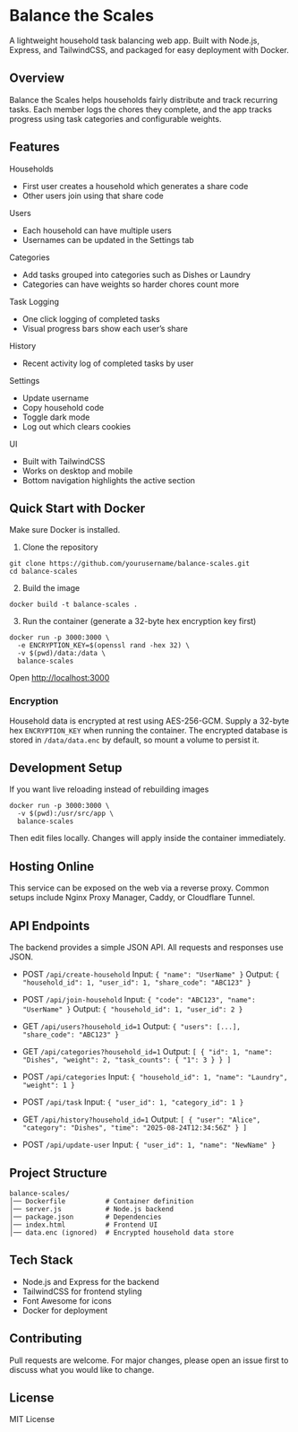 # Balance the Scales

A lightweight household task balancing web app.
Built with Node.js, Express, and TailwindCSS, and packaged for easy deployment with Docker.

## Overview

Balance the Scales helps households fairly distribute and track recurring tasks.
Each member logs the chores they complete, and the app tracks progress using task categories and configurable weights.

## Features

Households

* First user creates a household which generates a share code
* Other users join using that share code

Users

* Each household can have multiple users
* Usernames can be updated in the Settings tab

Categories

* Add tasks grouped into categories such as Dishes or Laundry
* Categories can have weights so harder chores count more

Task Logging

* One click logging of completed tasks
* Visual progress bars show each user’s share

History

* Recent activity log of completed tasks by user

Settings

* Update username
* Copy household code
* Toggle dark mode
* Log out which clears cookies

UI

* Built with TailwindCSS
* Works on desktop and mobile
* Bottom navigation highlights the active section

## Quick Start with Docker

Make sure Docker is installed.

1. Clone the repository

```
git clone https://github.com/yourusername/balance-scales.git
cd balance-scales
```

2. Build the image

```
docker build -t balance-scales .
```

3. Run the container (generate a 32-byte hex encryption key first)

```
docker run -p 3000:3000 \
  -e ENCRYPTION_KEY=$(openssl rand -hex 32) \
  -v $(pwd)/data:/data \
  balance-scales
```

Open [http://localhost:3000](http://localhost:3000)

### Encryption

Household data is encrypted at rest using AES-256-GCM. Supply a 32-byte hex
`ENCRYPTION_KEY` when running the container. The encrypted database is stored in
`/data/data.enc` by default, so mount a volume to persist it.

## Development Setup

If you want live reloading instead of rebuilding images

```
docker run -p 3000:3000 \
  -v $(pwd):/usr/src/app \
  balance-scales
```

Then edit files locally. Changes will apply inside the container immediately.

## Hosting Online

This service can be exposed on the web via a reverse proxy.
Common setups include Nginx Proxy Manager, Caddy, or Cloudflare Tunnel.

## API Endpoints

The backend provides a simple JSON API. All requests and responses use JSON.

* POST `/api/create-household`
  Input: `{ "name": "UserName" }`
  Output: `{ "household_id": 1, "user_id": 1, "share_code": "ABC123" }`

* POST `/api/join-household`
  Input: `{ "code": "ABC123", "name": "UserName" }`
  Output: `{ "household_id": 1, "user_id": 2 }`

* GET `/api/users?household_id=1`
  Output: `{ "users": [...], "share_code": "ABC123" }`

* GET `/api/categories?household_id=1`
  Output: `[ { "id": 1, "name": "Dishes", "weight": 2, "task_counts": { "1": 3 } } ]`

* POST `/api/categories`
  Input: `{ "household_id": 1, "name": "Laundry", "weight": 1 }`

* POST `/api/task`
  Input: `{ "user_id": 1, "category_id": 1 }`

* GET `/api/history?household_id=1`
  Output: `[ { "user": "Alice", "category": "Dishes", "time": "2025-08-24T12:34:56Z" } ]`

* POST `/api/update-user`
  Input: `{ "user_id": 1, "name": "NewName" }`

## Project Structure

```
balance-scales/
│── Dockerfile          # Container definition
│── server.js           # Node.js backend
│── package.json        # Dependencies
│── index.html          # Frontend UI
│── data.enc (ignored)  # Encrypted household data store
```

## Tech Stack

* Node.js and Express for the backend
* TailwindCSS for frontend styling
* Font Awesome for icons
* Docker for deployment

## Contributing

Pull requests are welcome. For major changes, please open an issue first to discuss what you would like to change.

## License

MIT License
